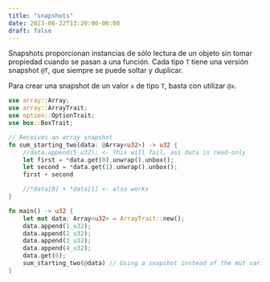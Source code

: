 ```yaml
---
title: "snapshots"
date: 2023-06-22T13:20:00-06:00
draft: false
---
```

Snapshots proporcionan instancias de sólo lectura de un objeto sin tomar propiedad cuando se pasan a una función. Cada tipo `T` tiene una versión snapshot `@T`, que siempre se puede soltar y duplicar.

Para crear una snapshot de un valor `x` de tipo `T`, basta con utilizar `@x`.

```rust {.codebox}
use array::Array;
use array::ArrayTrait;
use option::OptionTrait;
use box::BoxTrait;

// Receives an array snapshot
fn sum_starting_two(data: @Array<u32>) -> u32 {
    //data.append(5_u32); <- This will fail, asi data is read-only
    let first = *data.get(0).unwrap().unbox();
    let second = *data.get(1).unwrap().unbox();
    first + second

    //*data[0] + *data[1] <- also works
}

fn main() -> u32 {
    let mut data: Array<u32> = ArrayTrait::new();
    data.append(1_u32);
    data.append(2_u32);
    data.append(3_u32);
    data.append(4_u32);
    data.get(0);
    sum_starting_two(@data) // Using a snapshot instead of the mut variable
}
```

